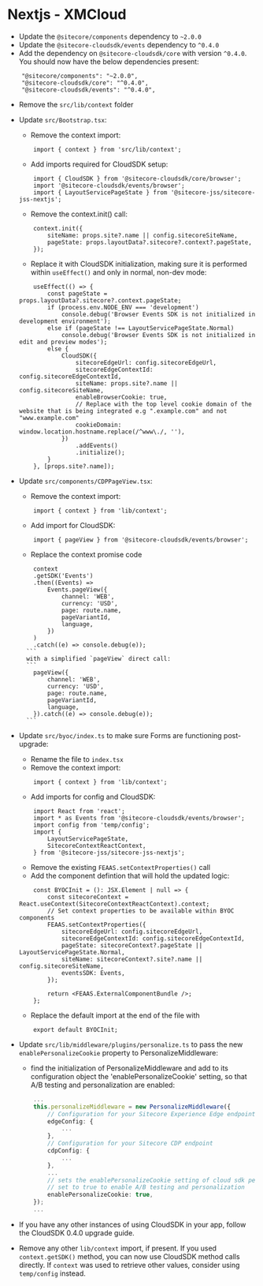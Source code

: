 # Nextjs - XMCloud

* Update the `@sitecore/components` dependency to `~2.0.0`
* Update the `@sitecore-cloudsdk/events` dependency to `^0.4.0`
* Add the dependency on `@sitecore-cloudsdk/core` with version `^0.4.0`. You should now have the below dependencies present:
```
    "@sitecore/components": "~2.0.0",
    "@sitecore-cloudsdk/core": "^0.4.0",
    "@sitecore-cloudsdk/events": "^0.4.0",
```
* Remove the `src/lib/context` folder

* Update `src/Bootstrap.tsx`:
    * Remove the context import:
    ```
        import { context } from 'src/lib/context';
    ```
    * Add imports required for CloudSDK setup:
    ```
        import { CloudSDK } from '@sitecore-cloudsdk/core/browser';
        import '@sitecore-cloudsdk/events/browser';
        import { LayoutServicePageState } from '@sitecore-jss/sitecore-jss-nextjs';
    ```
    * Remove the context.init() call:
    ```
        context.init({
            siteName: props.site?.name || config.sitecoreSiteName,
            pageState: props.layoutData?.sitecore?.context?.pageState,
        });
    ```
    * Replace it with CloudSDK initialization, making sure it is performed within `useEffect()` and only in normal, non-dev mode:
    ```
        useEffect(() => {
            const pageState = props.layoutData?.sitecore?.context.pageState;
            if (process.env.NODE_ENV === 'development')
                console.debug('Browser Events SDK is not initialized in development environment');
            else if (pageState !== LayoutServicePageState.Normal)
                console.debug('Browser Events SDK is not initialized in edit and preview modes');
            else {
                CloudSDK({
                    sitecoreEdgeUrl: config.sitecoreEdgeUrl,
                    sitecoreEdgeContextId: config.sitecoreEdgeContextId,
                    siteName: props.site?.name || config.sitecoreSiteName,
                    enableBrowserCookie: true,
                    // Replace with the top level cookie domain of the website that is being integrated e.g ".example.com" and not "www.example.com"
                    cookieDomain: window.location.hostname.replace(/^www\./, ''),
                })
                    .addEvents()
                    .initialize();
            }
        }, [props.site?.name]);
    ```

* Update `src/components/CDPPageView.tsx`:
    * Remove the context import:
    ```
        import { context } from 'lib/context';
    ```
    * Add import for CloudSDK:
    ```
        import { pageView } from '@sitecore-cloudsdk/events/browser';
    ```
    * Replace the context promise code
    ```
        context
        .getSDK('Events')
        .then((Events) =>
            Events.pageView({
                channel: 'WEB',
                currency: 'USD',
                page: route.name,
                pageVariantId,
                language,
            })
        )
        .catch((e) => console.debug(e));
      ```
      with a simplified `pageView` direct call:
      ```
        pageView({
            channel: 'WEB',
            currency: 'USD',
            page: route.name,
            pageVariantId,
            language,
        }).catch((e) => console.debug(e));
      ```

* Update `src/byoc/index.ts` to make sure Forms are functioning post-upgrade:
    * Rename the file to `index.tsx`
    * Remove the context import:
    ```
        import { context } from 'lib/context';
    ```
    * Add imports for config and CloudSDK:
    ```
        import React from 'react';
        import * as Events from '@sitecore-cloudsdk/events/browser';
        import config from 'temp/config';
        import {
            LayoutServicePageState,
            SitecoreContextReactContext,
        } from '@sitecore-jss/sitecore-jss-nextjs';
    ```
    * Remove the existing `FEAAS.setContextProperties()` call
    * Add the component defintion that will hold the updated logic:
    ```
        const BYOCInit = (): JSX.Element | null => {
            const sitecoreContext = React.useContext(SitecoreContextReactContext).context;
            // Set context properties to be available within BYOC components
            FEAAS.setContextProperties({
                sitecoreEdgeUrl: config.sitecoreEdgeUrl,
                sitecoreEdgeContextId: config.sitecoreEdgeContextId,
                pageState: sitecoreContext?.pageState || LayoutServicePageState.Normal,
                siteName: sitecoreContext?.site?.name || config.sitecoreSiteName,
                eventsSDK: Events,
            });

            return <FEAAS.ExternalComponentBundle />;
        };
    ```
    * Replace the default import at the end of the file with
    ```
        export default BYOCInit;
    ```

* Update `src/lib/middleware/plugins/personalize.ts` to pass the new `enablePersonalizeCookie` property to PersonalizeMiddleware:
    * find the initialization of PersonalizeMiddleware and add to its configuration object the 'enablePersonalizeCookie' setting, so that A/B testing and personalization are enabled:
    ```ts
        ...
        this.personalizeMiddleware = new PersonalizeMiddleware({
            // Configuration for your Sitecore Experience Edge endpoint
            edgeConfig: {
                ...
            },
            // Configuration for your Sitecore CDP endpoint
            cdpConfig: {
                ...
            },
            ...
            // sets the enablePersonalizeCookie setting of cloud sdk personalize, which in turn sets the personalize cookie;
            // set to true to enable A/B testing and personalization
            enablePersonalizeCookie: true,
        });
        ...
    ```

* If you have any other instances of using CloudSDK in your app, follow the CloudSDK 0.4.0 upgrade guide.

* Remove any other `lib/context` import, if present. If you used `context.getSDK()` method, you can now use CloudSDK method calls directly. If `context` was used to retrieve other values, consider using `temp/config` instead.